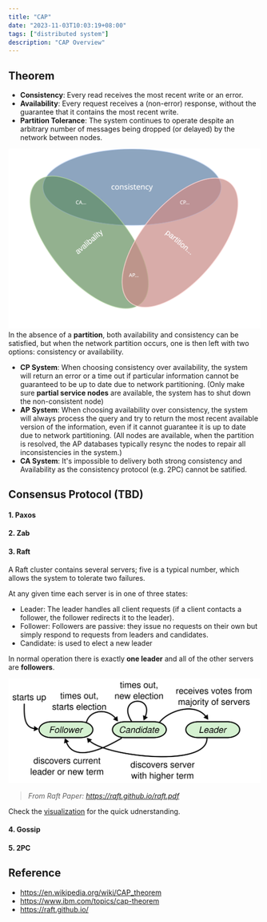 ```yaml
---
title: "CAP"
date: "2023-11-03T10:03:19+08:00"
tags: ["distributed system"]
description: "CAP Overview"
---
```

## Theorem
- **Consistency**: Every read receives the most recent write or an error.
- **Availability**: Every request receives a (non-error) response, without the guarantee that it contains the most recent write.
- **Partition Tolerance**: The system continues to operate despite an arbitrary number of messages being dropped (or delayed) by the network between nodes.

![cap](/images/cap.svg)
In the absence of a **partition**, both availability and consistency can be satisfied, but when the network partition occurs, one is then left with two options: consistency or availability.
- **CP System**: When choosing consistency over availability, the system will return an error or a time out if particular information cannot be guaranteed to be up to date due to network partitioning. (Only make sure **partial service nodes** are available, the system has to shut down the non-consistent node)
- **AP System**: When choosing availability over consistency, the system will always process the query and try to return the most recent available version of the information, even if it cannot guarantee it is up to date due to network partitioning. (All nodes are available, when the partition is resolved, the AP databases typically resync the nodes to repair all inconsistencies in the system.)
- **CA System**: It's impossible to delivery both strong consistency and Availability as the consistency protocol (e.g. 2PC) cannot be satified.

## Consensus Protocol (TBD)
#### 1. Paxos

#### 2. Zab

#### 3. Raft
A Raft cluster contains several servers; five is a typical number, which allows the system to tolerate two failures.

At any given time each server is in one of three states:
- Leader: The leader handles all client requests (if a client contacts a follower, the follower redirects it to the leader).
- Follower: Followers are passive: they issue no requests on their own but simply respond to requests from leaders and candidates.
- Candidate: is used to elect a new leader

In normal operation there is exactly **one leader** and all of the other servers are **followers**.

![Raft State Machine](/images/raft_server_status.png)

> *From Raft Paper: https://raft.github.io/raft.pdf*

Check the [visualization](https://thesecretlivesofdata.com/raft/) for the quick udnerstanding.
#### 4. Gossip

#### 5. 2PC

## Reference
- https://en.wikipedia.org/wiki/CAP_theorem
- https://www.ibm.com/topics/cap-theorem
- https://raft.github.io/
